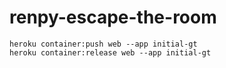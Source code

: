 # renpy-escape-the-room

```
heroku container:push web --app initial-gt
heroku container:release web --app initial-gt
```